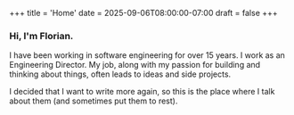 +++
title = 'Home'
date = 2025-09-06T08:00:00-07:00
draft = false
+++

### Hi, I'm Florian.
I have been working in software engineering for over 15 years.
I work as an Engineering Director.
My job, along with my passion for building and thinking about things, often leads to ideas and side projects.

I decided that I want to write more again, so this is the place where I talk about them (and sometimes put them to rest).
